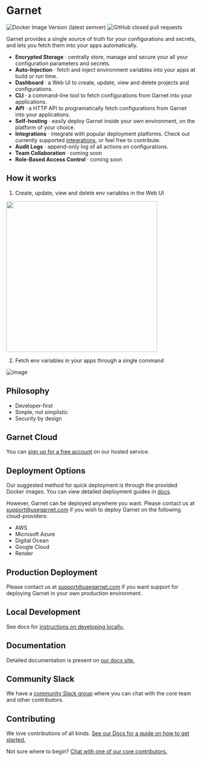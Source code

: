 # Garnet

![Docker Image Version (latest semver)](https://img.shields.io/docker/v/garnetlabs/garnet-oss-backend)
![GitHub closed pull requests](https://img.shields.io/github/issues-pr-closed-raw/garnet-labs/garnet-oss)

Garnet provides a single source of truth for your configurations and secrets, and lets you fetch them into your apps automatically. 

- **Encrypted Storage** · centrally store, manage and secure your all your configuration parameters and secrets.
- **Auto-Injection** · fetch and inject environment variables into your apps at build or run time.
- **Dashboard** · a Web UI to create, update, view and delete projects and configurations.
- **CLI** · a command-line tool to fetch configurations from Garnet into your applications.
- **API** · a HTTP API to programatically fetch configurations from Garnet into your applications.
- **Self-hosting** · easily deploy Garnet inside your own environment, on the platform of your choice.
- **Integrations** · integrate with popular deployment platforms. Check out currently supported [integrations](https://docs.usegarnet.com/integration-guides/integrations), or feel free to contribute.  
- **Audit Logs** · append-only log of all actions on configurations.  
- **Team Collaboration** · coming soon 
- **Role-Based Access Control** · coming soon 


## How it works  
  
 1. Create, update, view and delete env variables in the Web UI

<img src="https://user-images.githubusercontent.com/3413596/119445967-a3737c80-bcfb-11eb-99f4-3659fc1c82db.png" height="400">

 2. Fetch env variables in your apps through a single command

![image](https://cdn.usegarnet.com/assets/img/garnet/cli-flow-new-port-1-trimmed-optimized.gif)    
    

## Philosophy

- Developer-first
- Simple, not simplistic
- Security by design 


## Garnet Cloud 

You can [sign up for a free account](https://app.usegarnet.com/auth/signin) on our hosted service.


## Deployment Options

Our suggested method for quick deployment is through the provided Docker images. You can view detailed deployment guides in [docs](https://docs.usegarnet.com/deployment/deploying-garnet).

However, Garnet can be deployed anywhere you want. Please contact us at support@usegarnet.com if you wish to deploy Garnet on the following cloud-providers:

* AWS
* Microsoft Azure
* Digital Ocean
* Google Cloud
* Render

## Production Deployment

Please contact us at support@usegarnet.com if you want support for deploying Garnet in your own production environment. 

## Local Development 

See docs for [instructions on developing locally.](https://docs.usegarnet.com/deployment/docker) 

## Documentation 

Detailed documentation is present on [our docs site.](https://docs.usegarnet.com/)

## Community Slack 

We have a [community Slack group](https://join.slack.com/t/garnet-community/shared_invite/zt-r3peuq6t-QXABvM7c1lTodgapLlPwkQ) where you can chat with the core team and other contributors. 

## Contributing

We love contributions of all kinds. [See our Docs for a guide on how to get started.](https://github.com/garnet-labs/garnet-oss/blob/main/CONTRIBUTING.md)

Not sure where to begin? [Chat with one of our core contributors.](mailto:dev@usegarnet.com)
